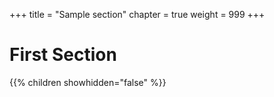 +++
title = "Sample section"
chapter = true
weight = 999
+++

# First Section

{{% children showhidden="false" %}}